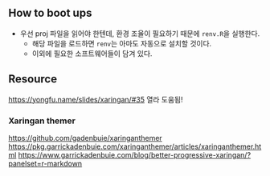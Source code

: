 ## How to boot ups

- 우선 proj 파일을 읽어야 한텐데, 환경 조율이 필요하기 때문에 `renv.R`을 실행한다. 
    + 해당 파일을 로드하면 `renv`는 아마도 자동으로 설치할 것이다. 
    + 이외에 필요한 소프트웨어들이 담겨 있다. 

## Resource 

https://yongfu.name/slides/xaringan/#35 열라 도움됨! 

### Xaringan themer 

https://github.com/gadenbuie/xaringanthemer
https://pkg.garrickadenbuie.com/xaringanthemer/articles/xaringanthemer.html
https://www.garrickadenbuie.com/blog/better-progressive-xaringan/?panelset=r-markdown
